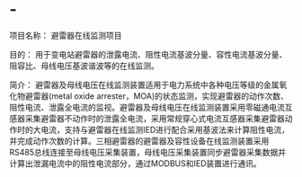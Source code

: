# -
项目名称：
  避雷器在线监测项目

目的：
  用于变电站避雷器的泄露电流、阻性电流基波分量、容性电流基波分量、阻容比、母线电压基波谐波等的在线监测。

简介：
  避雷器及母线电压在线监测装置适用于电力系统中各种电压等级的金属氧化物避雷器(metal oxide arrester，MOA)的状态监测，实现避雷器的动作次数、阻性电流、泄露全电流的监视。避雷器及母线电压在线监测装置采用零磁通电流互感器采集避雷器不动作时的泄露全电流，采用常规穿心式电流互感器采集避雷器动作时的大电流，支持与避雷器在线监测IED进行配合采用基波法来计算阻性电流，并完成动作次数的计算。三相避雷器的避雷器及容性设备在线监测装置采用RS485总线连接至母线电压采集装置，母线电压采集装置同步避雷器采集数据并计算出泄漏电流中的阻性电流部分，通过MODBUS和IED装置进行通讯。
